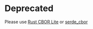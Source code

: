 Deprecated
==========

Please use [Rust CBOR Lite](https://crates.io/crates/cbor_lite) or [serde_cbor](https://crates.io/crates/serde_cbor)
